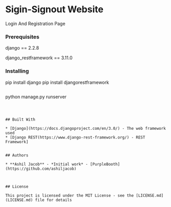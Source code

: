 # Sigin-Signout Website

Login And Registration Page

### Prerequisites

django == 2.2.8

django_restframework == 3.11.0



### Installing

pip install django
pip install djangorestframework
```

```
python manage.py runserver
```



## Built With

* [Django](https://docs.djangoproject.com/en/3.0/) - The web framework used
* [Django REST(https://www.django-rest-framework.org/) - REST Framework]
 

## Authors

* **Ashil Jacob** - *Initial work* - [PurpleBooth](https://github.com/ashiljacob)



## License

This project is licensed under the MIT License - see the [LICENSE.md](LICENSE.md) file for details


